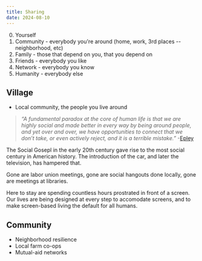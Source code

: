 ```yaml
---
title: Sharing
date: 2024-08-10
---
```

0. Yourself
1. Community - everybody you're around (home, work, 3rd places -- neighborhood, etc)
2. Family - those that depend on you, that you depend on
3. Friends - everybody you like
4. Network - everybody you know
5. Humanity - everybody else

## Village
- Local community, the people you live around

> *“A fundamental paradox at the core of human life is that we are highly social and made better in every way by being around people, and yet over and over, we have opportunities to connect that we don’t take, or even actively reject, and it is a terrible mistake.”*
> -[Epley](https://faculty.haas.berkeley.edu/jschroeder/Publications/Epley&Schroeder2014.pdf)

The Social Gosepl in the early 20th century gave rise to the most social century in American history. The introduction of the car, and later the television, has hampered that.

Gone are labor union meetings, gone are social hangouts done locally, gone are meetings at libraries.

Here to stay are spending countless hours prostrated in front of a screen. Our lives are being designed at every step to accomodate screens, and to make screen-based living the default for all humans.


## Community
- Neighborhood resilience
- Local farm co-ops
- Mutual-aid networks